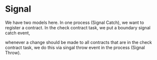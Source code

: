 
# Signal

We have two models here. In one process (Signal Catch), we want to register a contract. In the check contract task, we put a boundary signal catch event,

whenever a change should be made to all contracts that are in the check contract task, we do this via singal throw event in the process (Signal Throw).
